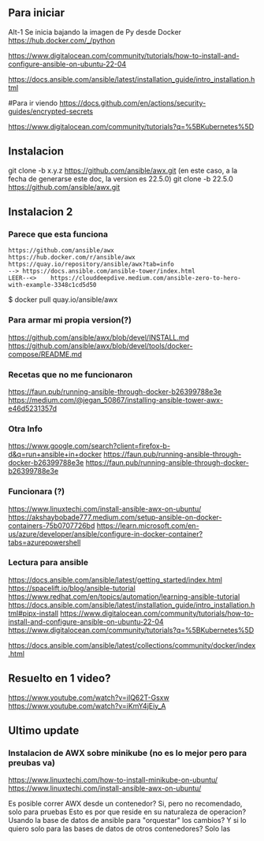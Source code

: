 
## Para iniciar
Alt-1 Se inicia bajando la imagen de Py desde Docker
https://hub.docker.com/_/python

https://www.digitalocean.com/community/tutorials/how-to-install-and-configure-ansible-on-ubuntu-22-04

https://docs.ansible.com/ansible/latest/installation_guide/intro_installation.html


#Para ir viendo
https://docs.github.com/en/actions/security-guides/encrypted-secrets

https://www.digitalocean.com/community/tutorials?q=%5BKubernetes%5D

## Instalacion
git clone -b x.y.z https://github.com/ansible/awx.git 
(en este caso, a la fecha de generarse este doc, la version es 22.5.0)
git clone -b 22.5.0 https://github.com/ansible/awx.git


## Instalacion 2
### Parece que esta funciona
    https://github.com/ansible/awx
    https://hub.docker.com/r/ansible/awx
    https://quay.io/repository/ansible/awx?tab=info
    --> https://docs.ansible.com/ansible-tower/index.html
    LEER--<>    https://clouddeepdive.medium.com/ansible-zero-to-hero-with-example-3348c1cd5d50

$ docker pull quay.io/ansible/awx

### Para armar mi propia version(?)
https://github.com/ansible/awx/blob/devel/INSTALL.md
https://github.com/ansible/awx/blob/devel/tools/docker-compose/README.md

### Recetas que no me funcionaron
https://faun.pub/running-ansible-through-docker-b26399788e3e
https://medium.com/@jegan_50867/installing-ansible-tower-awx-e46d5231357d



### Otra Info
https://www.google.com/search?client=firefox-b-d&q=run+ansible+in+docker
https://faun.pub/running-ansible-through-docker-b26399788e3e
https://faun.pub/running-ansible-through-docker-b26399788e3e

### Funcionara (?)
https://www.linuxtechi.com/install-ansible-awx-on-ubuntu/
https://akshaybobade777.medium.com/setup-ansible-on-docker-containers-75b0707726bd
https://learn.microsoft.com/en-us/azure/developer/ansible/configure-in-docker-container?tabs=azurepowershell

### Lectura para ansible
https://docs.ansible.com/ansible/latest/getting_started/index.html
https://spacelift.io/blog/ansible-tutorial
https://www.redhat.com/en/topics/automation/learning-ansible-tutorial
https://docs.ansible.com/ansible/latest/installation_guide/intro_installation.html#pipx-install
https://www.digitalocean.com/community/tutorials/how-to-install-and-configure-ansible-on-ubuntu-22-04
https://www.digitalocean.com/community/tutorials?q=%5BKubernetes%5D

https://docs.ansible.com/ansible/latest/collections/community/docker/index.html

## Resuelto en 1 video?
https://www.youtube.com/watch?v=iIQ62T-Gsxw
https://www.youtube.com/watch?v=iKmY4jEiy_A


## Ultimo update
### Instalacion de AWX sobre minikube (no es lo mejor pero para preubas va)
https://www.linuxtechi.com/how-to-install-minikube-on-ubuntu/
https://www.linuxtechi.com/install-ansible-awx-on-ubuntu/

Es posible correr AWX desde un contenedor? 
Si, pero no recomendado, solo para pruebas
Esto es por que reside en su naturaleza de operacion? 
Usando la base de datos de ansible para "orquestar" los cambios?
Y si lo quiero solo para las bases de datos de otros contenedores? 
Solo las 